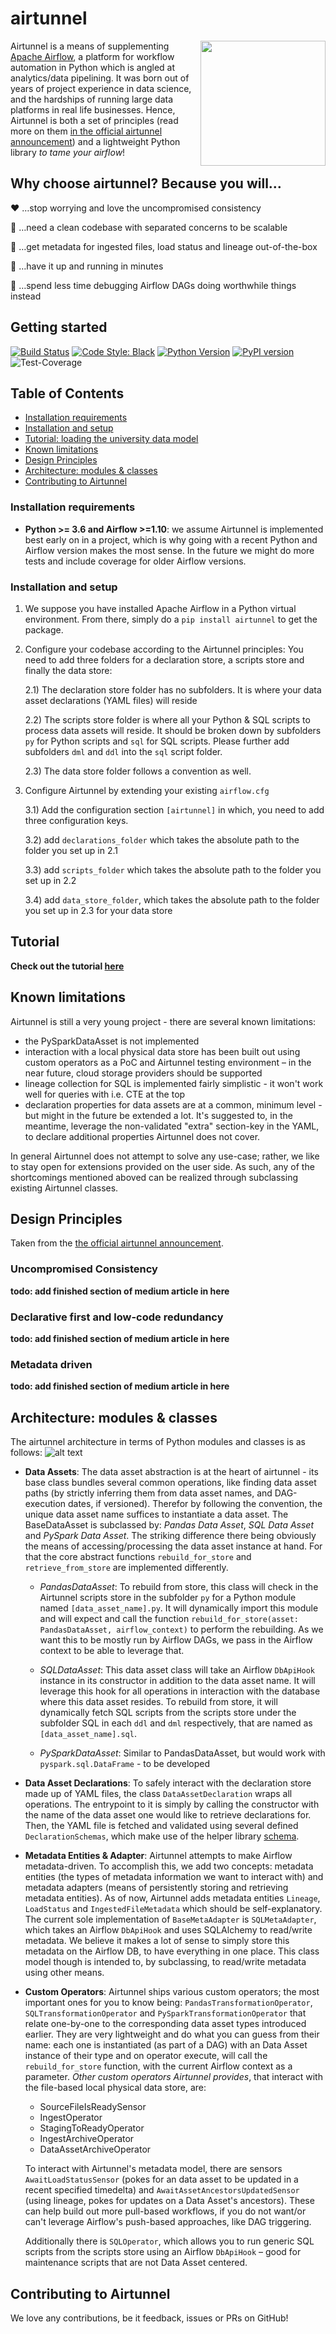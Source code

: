 # airtunnel
<img src="docs/assets/airtunnel-logo.jpg" width="200px" align="right"/>

Airtunnel is a means of supplementing [Apache Airflow](https://github.com/apache/airflow), a platform for workflow
automation in Python which is angled at analytics/data pipelining. It was born out of years of project experience in
data science, and the hardships of running large data platforms in real life businesses. Hence, Airtunnel is both a
set of principles (read more on them [in the official airtunnel announcement](https://medium.com)) and a lightweight
Python library *to tame your airflow*!
## Why choose airtunnel? Because you will…
:heart: …stop worrying and love the uncompromised consistency

:rocket: …need a clean codebase with separated concerns to be scalable

:memo: …get metadata for ingested files, load status and lineage out-of-the-box

:running: …have it up and running in minutes

:beer: …spend less time debugging Airflow DAGs doing worthwhile things instead

## Getting started
[![Build Status](https://dev.azure.com/joerg4805/Airtunnel/_apis/build/status/joerg-schneider.airtunnel-dev?branchName=master)](https://dev.azure.com/joerg4805/Airtunnel/_build/latest?definitionId=1&branchName=master)
[![Code Style: Black](https://img.shields.io/badge/code%20style-black-black.svg)](https://github.com/ambv/black)
[![Python Version](https://img.shields.io/badge/python-3.6%20%7C%203.7-blue.svg)](https://pypi.org/project/airtunnel/)
[![PyPI version](https://badge.fury.io/py/airtunnel.svg)](https://pypi.org/project/airtunnel/)
![Test-Coverage](https://github.com/joerg-schneider/airtunnel-dev/blob/gh-pages/assets/coverage.svg)

## Table of Contents
- [Installation requirements](#installation-requirements)
- [Installation and setup](#installation-and-setup)
- [Tutorial: loading the university data model](#tutorial-loading-the-university-data-model)
- [Known limitations](#known-limitations)
- [Design Principles](#design-principles)
- [Architecture: modules & classes](#architecture-modules--classes)
- [Contributing to Airtunnel](#contributing-to-airtunnel)

### Installation requirements
- **Python >= 3.6 and Airflow >=1.10**: we assume Airtunnel is implemented best early on in a project, which is why going
with a recent Python and Airflow version makes the most sense. In the future we might do more tests and include coverage
for older Airflow versions.

### Installation and setup
1) We suppose you have installed Apache Airflow in a Python virtual environment. From there, simply do a 
`pip install airtunnel` to get the package.

2) Configure your codebase according to the Airtunnel principles: You need to add three folders for a
declaration store, a scripts store and finally the data store:

    2.1) The declaration store folder has no subfolders. It is where your data asset declarations
     (YAML files) will reside
     
    2.2) The scripts store folder is where all your Python & SQL scripts to process data assets will reside.
     It should be broken down by subfolders `py` for Python scripts and `sql` for SQL scripts. Please further add
     subfolders `dml` and `ddl` into the `sql` script folder.
     
    2.3) The data store folder follows a convention as well. 

3) Configure Airtunnel by extending your existing `airflow.cfg`

    3.1) Add the configuration section `[airtunnel]` in which,
    you need to add three configuration keys.

    3.2) add `declarations_folder` which takes the absolute path to the folder you set up in 2.1
    
    3.3) add `scripts_folder` which takes the absolute path to the folder you set up in 2.2
 
    3.4) add `data_store_folder`, which takes the absolute path to the folder you set up in 2.3
    for your data store

## Tutorial
**Check out the tutorial [here](docs/tutorial.md)**

## Known limitations
Airtunnel is still a very young project - there are several known limitations:
- the PySparkDataAsset is not implemented
- interaction with a local physical data store has been built out using custom operators as a PoC and Airtunnel testing
environment – in the near future, cloud storage providers should be supported
- lineage collection for SQL is implemented fairly simplistic - it won't work well for queries with i.e. CTE at the top
- declaration properties for data assets are at a common, minimum level - but might in the future be extended a lot. It's
suggested to, in the meantime, leverage the non-validated "extra" section-key in the YAML, to declare additional properties Airtunnel does
not cover.

In general Airtunnel does not attempt to solve any use-case; rather, we like to stay open for extensions provided on the
user side. As such, any of the shortcomings mentioned aboved can be realized through subclassing existing Airtunnel
classes.

## Design Principles
Taken from the [the official airtunnel announcement](https://medium.com).

### Uncompromised Consistency

**todo: add finished section of medium article in here**

### Declarative first and low-code redundancy

**todo: add finished section of medium article in here**


### Metadata driven

**todo: add finished section of medium article in here**

## Architecture: modules & classes
The airtunnel architecture in terms of Python modules and classes is as follows:
![alt text](docs/assets/airtunnel-arch.png "Airtunnel architecture")

- **Data Assets**: The data asset abstraction is at the heart of airtunnel - its base class bundles several common
operations, like finding data asset paths (by strictly inferring them from data asset names, and DAG-execution dates, if
versioned). Therefor by following the convention, the unique data asset name suffices to instantiate a data asset.
The BaseDataAsset is subclassed by: *Pandas Data Asset*, *SQL Data Asset* and *PySpark Data Asset*. The striking difference
there being obviously the means of accessing/processing the data asset instance at hand. For that the core abstract
functions `rebuild_for_store` and `retrieve_from_store` are implemented differently.

    - *PandasDataAsset*: To rebuild from store, this class will check in the Airtunnel scripts store in the subfolder
    `py` for a Python module named `[data_asset_name].py`. It will dynamically import this module and will expect and 
    call the function `rebuild_for_store(asset: PandasDataAsset, airflow_context)` to perform the rebuilding. As we
    want this to be mostly run by Airflow DAGs, we pass in the Airflow context to be able to leverage that.
     
    - *SQLDataAsset*: This data asset class will take an Airflow `DbApiHook` instance in its constructor in addition to
    the data asset name. It will leverage this hook for all operations in interaction with the database where
    this data asset resides. To rebuild from store, it will dynamically fetch SQL scripts from the scripts store under
    the subfolder SQL in each `ddl` and `dml` respectively, that are named as `[data_asset_name].sql`.
    
    - *PySparkDataAsset*: Similar to PandasDataAsset, but would work with `pyspark.sql.DataFrame` - to be developed

- **Data Asset Declarations**: To safely interact with the declaration store made up of YAML files, the class 
`DataAssetDeclaration` wraps all operations. The entrypoint to it is simply by calling the constructor with the name
of the data asset one would like to retrieve declarations for. Then, the YAML file is fetched and validated using 
several defined `DeclarationSchemas`, which make use of the helper library [schema](https://github.com/keleshev/schema).

- **Metadata Entities & Adapter**: Airtunnel attempts to make Airflow metadata-driven. To accomplish this, we add two
concepts: metadata entities (the types of metadata information we want to interact with) and metadata adapters
 (means of persistently storing and retrieving metadata entities). As of now, Airtunnel adds metadata entities `Lineage`,
 `LoadStatus` and `IngestedFileMetadata` which should be self-explanatory. The current sole implementation of
 `BaseMetaAdapter` is `SQLMetaAdapter`, which takes an Airflow `DbApiHook` and uses SQLAlchemy to read/write metadata.
 We believe it makes a lot of sense to simply store this metadata on the Airflow DB, to have everything in one place.
 This class model though is intended to, by subclassing, to read/write metadata using other means.
- **Custom Operators**: Airtunnel ships various custom operators; the most important ones for you to know being:
`PandasTransformationOperator`, `SQLTransformationOperator` and `PySparkTransformationOperator` that relate one-by-one
to the corresponding data asset types introduced earlier. They are very lightweight and do what you can guess from their
name: each one is instantiated (as part of a DAG) with an Data Asset instance of their type and on operator execute,
will call the `rebuild_for_store` function, with the current Airflow context as a parameter. 
*Other custom operators Airtunnel provides*, that interact with the file-based local physical data store, are:
  - SourceFileIsReadySensor
  - IngestOperator
  - StagingToReadyOperator
  - IngestArchiveOperator
  - DataAssetArchiveOperator
  
  To interact with Airtunnel's metadata model, there are sensors `AwaitLoadStatusSensor` (pokes for an data asset to be
  updated in a recent specified timedelta) and `AwaitAssetAncestorsUpdatedSensor` (using lineage, pokes for updates on
  a Data Asset's ancestors). These can help build out more pull-based workflows, if you do not want/or can't leverage
  Airflow's push-based approaches, like DAG triggering.

  Additionally there is `SQLOperator`, which allows you to run generic SQL scripts from the scripts store using an Airflow
`DbApiHook` – good for maintenance scripts that are not Data Asset centered.

## Contributing to Airtunnel
We love any contributions, be it feedback, issues or PRs on GitHub!
